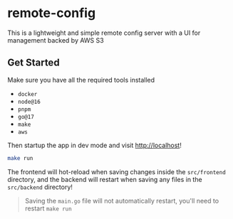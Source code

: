 # remote-config

This is a lightweight and simple remote config server with a UI for management backed by AWS S3

## Get Started

Make sure you have all the required tools installed

- `docker`
- `node@16`
- `pnpm`
- `go@17`
- `make`
- `aws`

Then startup the app in dev mode and visit <http://localhost>!

```bash
make run
```

The frontend will hot-reload when saving changes inside the `src/frontend` directory, and the backend will restart when saving any files in the `src/backend` directory!

> Saving the `main.go` file will not automatically restart, you'll need to restart `make run`
